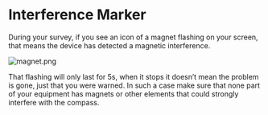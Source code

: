 # Interference Marker

During your survey, if you see an icon of a magnet flashing on your screen, that means the device has detected a magnetic interference.

![magnet.png](magnet.png)

That flashing will only last for 5s, when it stops it doesn’t mean the problem is gone, just that you were warned. In such a case make sure that none part of your equipment has magnets or other elements that could strongly interfere with the compass.

